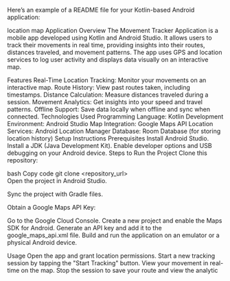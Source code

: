 
Here’s an example of a README file for your Kotlin-based Android application:

location map Application
Overview
The Movement Tracker Application is a mobile app developed using Kotlin and Android Studio. It allows users to track their movements in real time, providing insights into their routes, distances traveled, and movement patterns. The app uses GPS and location services to log user activity and displays data visually on an interactive map.

Features
Real-Time Location Tracking: Monitor your movements on an interactive map.
Route History: View past routes taken, including timestamps.
Distance Calculation: Measure distances traveled during a session.
Movement Analytics: Get insights into your speed and travel patterns.
Offline Support: Save data locally when offline and sync when connected.
Technologies Used
Programming Language: Kotlin
Development Environment: Android Studio
Map Integration: Google Maps API
Location Services: Android Location Manager
Database: Room Database (for storing location history)
Setup Instructions
Prerequisites
Install Android Studio.
Install a JDK (Java Development Kit).
Enable developer options and USB debugging on your Android device.
Steps to Run the Project
Clone this repository:

bash
Copy code
git clone <repository_url>  
Open the project in Android Studio.

Sync the project with Gradle files.

Obtain a Google Maps API Key:

Go to the Google Cloud Console.
Create a new project and enable the Maps SDK for Android.
Generate an API key and add it to the google_maps_api.xml file.
Build and run the application on an emulator or a physical Android device.

Usage
Open the app and grant location permissions.
Start a new tracking session by tapping the "Start Tracking" button.
View your movement in real-time on the map.
Stop the session to save your route and view the analytic
